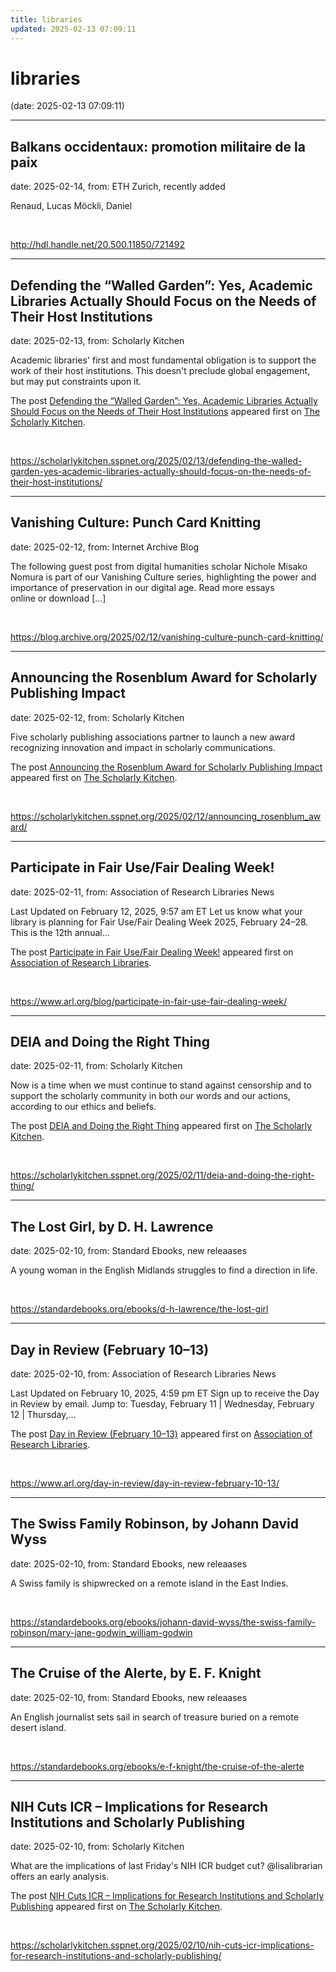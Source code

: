 ```yaml
---
title: libraries
updated: 2025-02-13 07:09:11
---
```


# libraries

(date: 2025-02-13 07:09:11)

---

## Balkans occidentaux: promotion militaire de la paix

date: 2025-02-14, from: ETH Zurich, recently added

Renaud, Lucas
Möckli, Daniel 

<br> 

<http://hdl.handle.net/20.500.11850/721492>

---

## Defending the “Walled Garden”: Yes, Academic Libraries Actually Should Focus on the Needs of Their Host Institutions

date: 2025-02-13, from: Scholarly Kitchen

<p>Academic libraries' first and most fundamental obligation is to support the work of their host institutions. This doesn't preclude global engagement, but may put constraints upon it.</p>
<p>The post <a href="https://scholarlykitchen.sspnet.org/2025/02/13/defending-the-walled-garden-yes-academic-libraries-actually-should-focus-on-the-needs-of-their-host-institutions/">Defending the &#8220;Walled Garden&#8221;: Yes, Academic Libraries Actually Should Focus on the Needs of Their Host Institutions</a> appeared first on <a href="https://scholarlykitchen.sspnet.org">The Scholarly Kitchen</a>.</p>
 

<br> 

<https://scholarlykitchen.sspnet.org/2025/02/13/defending-the-walled-garden-yes-academic-libraries-actually-should-focus-on-the-needs-of-their-host-institutions/>

---

## Vanishing Culture: Punch Card Knitting

date: 2025-02-12, from: Internet Archive Blog

The following guest post from digital humanities scholar Nichole Misako Nomura is part of our Vanishing Culture series, highlighting the power and importance of preservation in our digital age. Read more essays online or download [&#8230;] 

<br> 

<https://blog.archive.org/2025/02/12/vanishing-culture-punch-card-knitting/>

---

## Announcing the Rosenblum Award for Scholarly Publishing Impact

date: 2025-02-12, from: Scholarly Kitchen

<p>Five scholarly publishing associations partner to launch a new award recognizing innovation and impact in scholarly communications.</p>
<p>The post <a href="https://scholarlykitchen.sspnet.org/2025/02/12/announcing_rosenblum_award/">Announcing the Rosenblum Award for Scholarly Publishing Impact</a> appeared first on <a href="https://scholarlykitchen.sspnet.org">The Scholarly Kitchen</a>.</p>
 

<br> 

<https://scholarlykitchen.sspnet.org/2025/02/12/announcing_rosenblum_award/>

---

## Participate in Fair Use/Fair Dealing Week!

date: 2025-02-11, from: Association of Research Libraries News

<p>Last Updated on February 12, 2025, 9:57 am ET Let us know what your library is planning for Fair Use/Fair Dealing Week 2025, February 24–28. This is the 12th annual...</p>
<p>The post <a href="https://www.arl.org/blog/participate-in-fair-use-fair-dealing-week/">Participate in Fair Use/Fair Dealing Week!</a> appeared first on <a href="https://www.arl.org">Association of Research Libraries</a>.</p>
 

<br> 

<https://www.arl.org/blog/participate-in-fair-use-fair-dealing-week/>

---

## DEIA and Doing the Right Thing

date: 2025-02-11, from: Scholarly Kitchen

<p>Now is a time when we must continue to stand against censorship and to support the scholarly community in both our words and our actions, according to our ethics and beliefs. </p>
<p>The post <a href="https://scholarlykitchen.sspnet.org/2025/02/11/deia-and-doing-the-right-thing/">DEIA and Doing the Right Thing</a> appeared first on <a href="https://scholarlykitchen.sspnet.org">The Scholarly Kitchen</a>.</p>
 

<br> 

<https://scholarlykitchen.sspnet.org/2025/02/11/deia-and-doing-the-right-thing/>

---

## The Lost Girl, by D. H. Lawrence

date: 2025-02-10, from: Standard Ebooks, new releaases

A young woman in the English Midlands struggles to find a direction in life. 

<br> 

<https://standardebooks.org/ebooks/d-h-lawrence/the-lost-girl>

---

## Day in Review (February 10–13)

date: 2025-02-10, from: Association of Research Libraries News

<p>Last Updated on February 10, 2025, 4:59 pm ET Sign up to receive the Day in Review by email. Jump to: Tuesday, February 11 &#124; Wednesday, February 12 &#124; Thursday,...</p>
<p>The post <a href="https://www.arl.org/day-in-review/day-in-review-february-10-13/">Day in Review (February 10–13)</a> appeared first on <a href="https://www.arl.org">Association of Research Libraries</a>.</p>
 

<br> 

<https://www.arl.org/day-in-review/day-in-review-february-10-13/>

---

## The Swiss Family Robinson, by Johann David Wyss

date: 2025-02-10, from: Standard Ebooks, new releaases

A Swiss family is shipwrecked on a remote island in the East Indies. 

<br> 

<https://standardebooks.org/ebooks/johann-david-wyss/the-swiss-family-robinson/mary-jane-godwin_william-godwin>

---

## The Cruise of the Alerte, by E. F. Knight

date: 2025-02-10, from: Standard Ebooks, new releaases

An English journalist sets sail in search of treasure buried on a remote desert island. 

<br> 

<https://standardebooks.org/ebooks/e-f-knight/the-cruise-of-the-alerte>

---

## NIH Cuts ICR – Implications for Research Institutions and Scholarly Publishing

date: 2025-02-10, from: Scholarly Kitchen

<p>What are the implications of last Friday's NIH ICR budget cut? @lisalibrarian offers an early analysis. </p>
<p>The post <a href="https://scholarlykitchen.sspnet.org/2025/02/10/nih-cuts-icr-implications-for-research-institutions-and-scholarly-publishing/">NIH Cuts ICR &#8211; Implications for Research Institutions and Scholarly Publishing</a> appeared first on <a href="https://scholarlykitchen.sspnet.org">The Scholarly Kitchen</a>.</p>
 

<br> 

<https://scholarlykitchen.sspnet.org/2025/02/10/nih-cuts-icr-implications-for-research-institutions-and-scholarly-publishing/>

